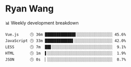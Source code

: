 # Ryan Wang

 <!-- waka-box start -->
📊 Weekly development breakdown
```text
Vue.js     🕓 36m █████████████▋░░░░░░░░░░░░░░░░ 45.6%
JavaScript 🕓 33m ████████████▌░░░░░░░░░░░░░░░░░ 42.0%
LESS       🕓 7m  ██▋░░░░░░░░░░░░░░░░░░░░░░░░░░░  9.1%
HTML       🕓 1m  ▌░░░░░░░░░░░░░░░░░░░░░░░░░░░░░  1.9%
JSON       🕓 0s  ▏░░░░░░░░░░░░░░░░░░░░░░░░░░░░░  0.7%
```
<!-- Powered by https://github.com/YouEclipse/waka-box-go . -->
<!-- waka-box end -->